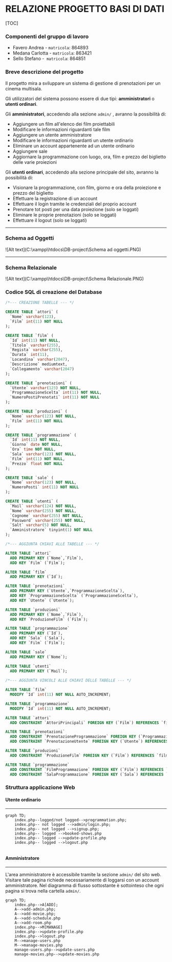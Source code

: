 # RELAZIONE PROGETTO BASI DI DATI

[TOC]



<div style="page-break-after: always;"></div>

### Componenti del gruppo di lavoro

* Favero Andrea - `matricola`: 864893
* Medana Carlotta - `matricola`: 863421
* Sello Stefano -` matricola`: 864851

### Breve descrizione del progetto

Il progetto mira a sviluppare un sistema di gestione di prenotazioni per un cinema multisala.

Gli utilizzatori del sistema possono essere di due tipi: **amministratori** o **utenti ordinari**.

Gli **amministratori**, accedendo alla sezione `admin/` , avranno la possibilità di:

* Aggiungere un film all'elenco dei film proiettabili
* Modificare le informazioni riguardanti tale film
* Aggiungere un utente amministratore
* Modificare le informazioni riguardanti un utente ordinario
* Eliminare un account appartenente ad un utente ordinario
* Aggiungere sale
* Aggiornare la programmazione con luogo, ora, film e prezzo del biglietto delle varie proiezioni

Gli **utenti ordinari**, accedendo alla sezione principale del sito, avranno la possibilità di:

*  Visionare la programmazione, con film, giorno e ora della proiezione e prezzo del biglietto
* Effettuare la registrazione di un account
* Effettuare il login tramite le credenziali del proprio account
* Prenotare tot posti per una data proiezione (solo se loggati)
* Eliminare le proprie prenotazioni (solo se loggati)
* Effettuare il logout (solo se loggati)



<div style="page-break-after: always;"></div>

***

### Schema ad Oggetti

![Alt text](C:\xampp\htdocs\DB-project\Schema ad oggetti.PNG)

***

### Schema Relazionale

![Alt text](C:\xampp\htdocs\DB-project\Schema Relazionale.PNG)

<div style="page-break-after: always;"></div>

### Codice SQL di creazione del Database

```sql
/*--- CREAZIONE TABELLE --- */

CREATE TABLE `attori` (
  `Nome` varchar(123),
  `Film` int(11) NOT NULL
);

CREATE TABLE `film` (
  `Id` int(11) NOT NULL,
  `Titolo` varchar(255),
  `Regista` varchar(255),
  `Durata` int(11),
  `Locandina` varchar(2047),
  `Descrizione` mediumtext,
  `Collegamento` varchar(2047)
);

CREATE TABLE `prenotazioni` (
  `Utente` varchar(123) NOT NULL,
  `ProgrammazioneScelta` int(11) NOT NULL,
  `NumeroPostiPrenotati` int(11) NOT NULL
);

CREATE TABLE `produzioni` (
  `Nome` varchar(123) NOT NULL,
  `Film` int(11) NOT NULL
);

CREATE TABLE `programmazione` (
  `Id` int(11) NOT NULL,
  `Giorno` date NOT NULL,
  `Ora` time NOT NULL,
  `Sala` varchar(123) NOT NULL,
  `Film` int(11) NOT NULL,
  `Prezzo` float NOT NULL
);

CREATE TABLE `sale` (
  `Nome` varchar(123) NOT NULL,
  `NumeroPosti` int(11) NOT NULL
);

CREATE TABLE `utenti` (
  `Mail` varchar(124) NOT NULL,
  `Nome` varchar(255) NOT NULL,
  `Cognome` varchar(255) NOT NULL,
  `Password` varchar(255) NOT NULL,
  `Salt` varchar(5) NOT NULL,
  `Amministratore` tinyint(1) NOT NULL
);

/*--- AGGIUNTA CHIAVI ALLE TABELLE --- */

ALTER TABLE `attori`
  ADD PRIMARY KEY (`Nome`,`Film`),
  ADD KEY `Film` (`Film`);

ALTER TABLE `film`
  ADD PRIMARY KEY (`Id`);

ALTER TABLE `prenotazioni`
  ADD PRIMARY KEY (`Utente`,`ProgrammazioneScelta`),
  ADD KEY `ProgrammazioneScelta` (`ProgrammazioneScelta`),
  ADD KEY `Utente` (`Utente`);

ALTER TABLE `produzioni`
  ADD PRIMARY KEY (`Nome`,`Film`),
  ADD KEY `ProduzioneFilm` (`Film`);

ALTER TABLE `programmazione`
  ADD PRIMARY KEY (`Id`),
  ADD KEY `Sala` (`Sala`),
  ADD KEY `Film` (`Film`);

ALTER TABLE `sale`
  ADD PRIMARY KEY (`Nome`);

ALTER TABLE `utenti`
  ADD PRIMARY KEY (`Mail`);
  
/*--- AGGIUNTA VINCOLI ALLE CHIAVI DELLE TABELLE --- */

ALTER TABLE `film`
  MODIFY `Id` int(11) NOT NULL AUTO_INCREMENT;

ALTER TABLE `programmazione`
  MODIFY `Id` int(11) NOT NULL AUTO_INCREMENT;

ALTER TABLE `attori`
  ADD CONSTRAINT `AttoriPrincipali` FOREIGN KEY (`Film`) REFERENCES `film` (`Id`);

ALTER TABLE `prenotazioni`
  ADD CONSTRAINT `PrenotazioneProgrammazione` FOREIGN KEY (`ProgrammazioneScelta`) 		REFERENCES `programmazione` (`Id`),
  ADD CONSTRAINT `PrenotazioneUtente` FOREIGN KEY (`Utente`) REFERENCES `utenti` 		(`Mail`);

ALTER TABLE `produzioni`
  ADD CONSTRAINT `ProduzioneFilm` FOREIGN KEY (`Film`) REFERENCES `film` (`Id`);

ALTER TABLE `programmazione`
  ADD CONSTRAINT `FilmProgrammazione` FOREIGN KEY (`Film`) REFERENCES `film` (`Id`),
  ADD CONSTRAINT `SalaProgrammazione` FOREIGN KEY (`Sala`) REFERENCES `sale` (`Nome`);
```

<div style="page-break-after: always;"></div>

### Struttura applicazione Web

#### Utente ordinario 

---



```mermaid
graph TD;
    index.php--logged/not logged-->programmation.php;
    index.php-- not logged -->admin/login.php;
    index.php-- not logged -->signup.php;
    index.php-- logged -->booked-shows.php
    index.php-- logged -->update-profile.php
    index.php-- logged -->logout.php
    
```

<div style="page-break-after: always;"></div>

#### Amministratore

---

 L'area amministratore è accessibile tramite la sezione `admin/` del sito web. Visitare tale pagina richiede necessariamente di loggarsi con un account amministratore. Nel diagramma di flusso sottostante è sottointeso che ogni pagina si trova nella cartella `admin/`.

```mermaid
graph TD;
    index.php-->A[ADD];
    A-->add-admin.php;
    A-->add-movie.php;
    A-->add-schedule.php
    A-->add-room.php
    index.php-->M[MANAGE]
    index.php-->update-profile.php
    index.php-->logout.php
   	M-->manage-users.php
   	M-->manage-movies.php
   	manage-users.php-->update-users.php
   	manage-movies.php-->update-movies.php
```